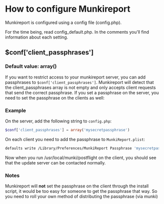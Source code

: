 How to configure Munkireport
=====

Munkireport is configured using a config file (config.php).

For the time being, read config_default.php. In the comments you'll find information about each setting.

## $conf['client_passphrases']

### Default value: array()

If you want to restrict access to your munkireport server, you can add passphrases to `$conf['client_passphrases']`. Munkireport will detect that the client_passphrases array is not empty and only accepts client requests that send the correct passphrase.
If you set a passphrase on the server, you need to set the passphrase on the clients as well:

### Example

On the server, add the following string to `config.php`:

```php
$conf['client_passphrases'] = array('mysecretpassphrase')
```

On each client you need to add the passphrase to `MunkiReport.plist`:

```sh
defaults write /Library/Preferences/MunkiReport Passphrase 'mysecretpassphrase'
```

Now when you run /usr/local/munki/postflight on the client, you should see that the update server can be contacted normally.

### Notes

Munkireport will **not** set the passphrase on the client through the install script, it would be too easy for someone to get the passphrase that way. So you need to roll your own method of distributing the passphrase (via munki)
